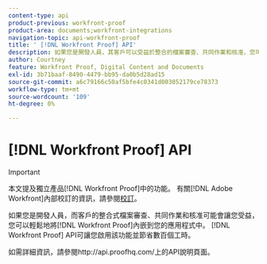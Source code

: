 ```yaml
---
content-type: api
product-previous: workfront-proof
product-area: documents;workfront-integrations
navigation-topic: api-workfront-proof
title: ' [!DNL Workfront Proof] API'
description: 如果您是開發人員，其客戶可以受益於整合的檔案審查、共同作業和核准，您可以輕鬆地將 [!DNL Workfront Proof] 內嵌到您的應用程式中。  [!DNL Workfront Proof] API可讓您啟用該功能並節省數百個工時。
author: Courtney
feature: Workfront Proof, Digital Content and Documents
exl-id: 3b71baaf-8490-4479-bb95-da0b5d28ad15
source-git-commit: a6c79166c50af5bfe4c0341d003052179ce78373
workflow-type: tm+mt
source-wordcount: '109'
ht-degree: 0%

---
```


# [!DNL Workfront Proof] API

>[!IMPORTANT]
>
>本文提及獨立產品[!DNL Workfront Proof]中的功能。 有關[!DNL Adobe Workfront]內部校訂的資訊，請參閱[校訂](../../../review-and-approve-work/proofing/proofing.md)。

如果您是開發人員，而客戶的整合式檔案審查、共同作業和核准可能會讓您受益，您可以輕鬆地將[!DNL Workfront Proof]內嵌到您的應用程式中。 [!DNL Workfront Proof] API可讓您啟用該功能並節省數百個工時。

如需詳細資訊，請參閱http://api.proofhq.com/上的API說明頁面。
